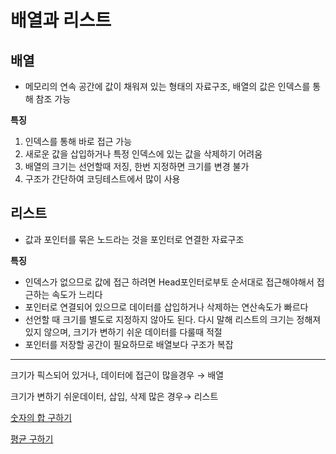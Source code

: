 # 배열과 리스트

## 배열

- 메모리의 연속 공간에 값이 채워져 있는 형태의 자료구조, 배열의 값은 인덱스를 통해 참조 가능


**특징**

1. 인덱스를 통해 바로 접근 가능
2. 새로운 값을 삽입하거나 특정 인덱스에 있는 값을 삭제하기 어려움
3. 배열의 크기는 선언할때 저징, 한번 지정하면 크기를 변경 불가
4. 구조가 간단하여 코딩테스트에서 많이 사용

## 리스트

- 값과 포인터를 묶은 노드라는 것을 포인터로 연결한 자료구조


**특징**

- 인덱스가 없으므로 값에 접근 하려면 Head포인터로부토 순서대로 접근해야해서 접근하는 속도가 느리다
- 포인터로 연결되어 있으므로 데이터를 삽입하거나 삭제하는 연산속도가 빠르다
- 선언할 때 크기를 별도로 지정하지 않아도 된다. 다시 말해 리스트의 크기는 정해져 있지 않으며, 크기가 변하기 쉬운 데이터를 다룰때 적절
- 포인터를 저장할 공간이 필요하므로 배열보다 구조가 복잡

---

크기가 픽스되어 있거나, 데이터에 접근이 많을경우 → 배열

크기가 변하기 쉬운데이터, 삽입, 삭제 많은 경우→ 리스트

[숫자의 합 구하기](https://www.notion.so/231dd305ef598017b046e147acf53857?pvs=21)

[평균 구하기](https://www.notion.so/231dd305ef5980948982e40d6fc9cb70?pvs=21)